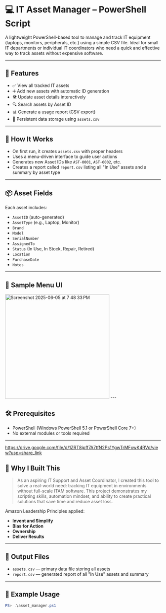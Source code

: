 # 💻 IT Asset Manager – PowerShell Script

A lightweight PowerShell-based tool to manage and track IT equipment (laptops, monitors, peripherals, etc.) using a simple CSV file. Ideal for small IT departments or individual IT coordinators who need a quick and effective way to track assets without expensive software.

---

## 🚀 Features

- ✅ View all tracked IT assets
- ➕ Add new assets with automatic ID generation
- 🛠️ Update asset details interactively
- 🔍 Search assets by Asset ID
- 📊 Generate a usage report (CSV export)
- 💾 Persistent data storage using `assets.csv`

---

## 📁 How It Works

- On first run, it creates `assets.csv` with proper headers
- Uses a menu-driven interface to guide user actions
- Generates new Asset IDs like `AST-0001`, `AST-0002`, etc.
- Creates a report called `report.csv` listing all "In Use" assets and a summary by asset type

---

## 📦 Asset Fields

Each asset includes:

- `AssetID` (auto-generated)
- `AssetType` (e.g., Laptop, Monitor)
- `Brand`
- `Model`
- `SerialNumber`
- `AssignedTo`
- `Status` (In Use, In Stock, Repair, Retired)
- `Location`
- `PurchaseDate`
- `Notes`

---

## 📌 Sample Menu UI
<img width="337" alt="Screenshot 2025-06-05 at 7 48 33 PM" src="https://github.com/user-attachments/assets/28532574-1eea-46aa-8f1e-38ac400bf676" />
---

## 🛠 Prerequisites

- PowerShell (Windows PowerShell 5.1 or PowerShell Core 7+)
- No external modules or tools required

---

https://drive.google.com/file/d/1ZRT8ipff7A7tfN2Ps1YgwTrMFxwK4RVd/view?usp=share_link

## 🧠 Why I Built This

> As an aspiring IT Support and Asset Coordinator, I created this tool to solve a real-world need: tracking IT equipment in environments without full-scale ITAM software. This project demonstrates my scripting skills, automation mindset, and ability to create practical solutions that save time and reduce asset loss.

Amazon Leadership Principles applied:
- **Invent and Simplify**
- **Bias for Action**
- **Ownership**
- **Deliver Results**

---

## 📂 Output Files

- `assets.csv` — primary data file storing all assets
- `report.csv` — generated report of all "In Use" assets and summary

---

## 🧪 Example Usage

```powershell
PS> .\asset_manager.ps1
